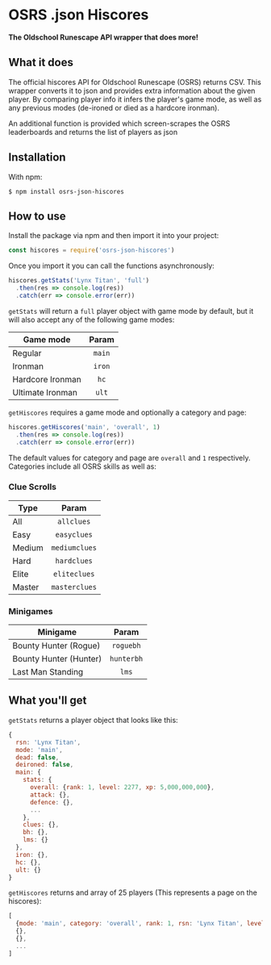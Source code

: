 # OSRS .json Hiscores
**The Oldschool Runescape API wrapper that does more!**
## What it does
The official hiscores API for Oldschool Runescape (OSRS) returns CSV.
This wrapper converts it to json and provides extra information about the given player. By comparing player info it infers the player's game mode, as well as any previous modes (de-ironed or died as a hardcore ironman).

An additional function is provided which screen-scrapes the OSRS leaderboards and returns the list of players as json
## Installation
With npm:
```
$ npm install osrs-json-hiscores
```
## How to use
Install the package via npm and then import it into your project:
```javascript
const hiscores = require('osrs-json-hiscores')
```
Once you import it you can call the functions asynchronously:
```javascript
hiscores.getStats('Lynx Titan', 'full')
  .then(res => console.log(res))
  .catch(err => console.error(err))
```
`getStats` will return a `full` player object with game mode by default, but it will also accept any of the following game modes:

Game mode | Param
--- | :-:
Regular | `main`
Ironman | `iron`
Hardcore Ironman | `hc`
Ultimate Ironman | `ult`

`getHiscores` requires a game mode and optionally a category and page:
```javascript
hiscores.getHiscores('main', 'overall', 1)
  .then(res => console.log(res))
  .catch(err => console.error(err))
```
The default values for category and page are `overall` and `1` respectively.
Categories include all OSRS skills as well as:
### Clue Scrolls

Type | Param
--- | :-:
All | `allclues`
Easy | `easyclues`
Medium | `mediumclues`
Hard | `hardclues`
Elite | `eliteclues`
Master | `masterclues`

### Minigames

Minigame | Param
--- | :-:
Bounty Hunter (Rogue) | `roguebh`
Bounty Hunter (Hunter) | `hunterbh`
Last Man Standing | `lms`

## What you'll get

`getStats` returns a player object that looks like this:

```javascript
{
  rsn: 'Lynx Titan',
  mode: 'main',
  dead: false,
  deironed: false,
  main: {
    stats: {
      overall: {rank: 1, level: 2277, xp: 5,000,000,000},
      attack: {},
      defence: {},
      ...
    },
    clues: {},
    bh: {},
    lms: {}
  },
  iron: {},
  hc: {},
  ult: {}
}
```

`getHiscores` returns and array of 25 players (This represents a page on the hiscores):

```javascript
[
  {mode: 'main', category: 'overall', rank: 1, rsn: 'Lynx Titan', level: 2277, xp: 5,000,000,000},
  {},
  {},
  ...
]
```